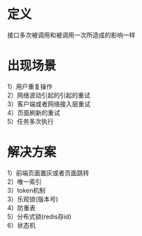 # 定义
接口多次被调用和被调用一次所造成的影响一样  

# 出现场景
1）用户重复操作   
2）网络波动引起的引起的重试  
3）客户端或者网络接入层重试    
4）页面刷新的重试    
5）任务多次执行  

# 解决方案
1）前端页面置灰或者页面跳转  
2）唯一索引   
3）token机制  
3）乐观锁(版本号)    
4）防重表    
5）分布式锁(redis存id)      
6）状态机   
